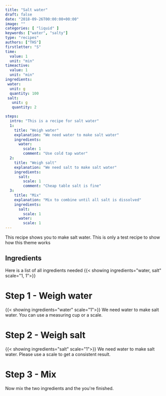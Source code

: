 ```yaml
---
title: "Salt water"
draft: false
date: "2018-09-26T00:00:00+00:00"
image: ""
categories: [ "liquid" ]
keywords: ["water", "salty"]
type: "recipes"
authors: ["THS"]
firstletter: "S"
time:
  value: 1
  unit: "min"
timeactive:
  value: 1
  unit: "min"
ingredients:
 water:
  unit: g
  quantity: 100
 salt:
   unit: g
   quantity: 2

steps:
  intro: "This is a recipe for salt water"
  1:
    title: "Weigh water"
    explanation: "We need water to make salt water"
    ingredients:
      water:
        scale: 1
        comment: "Use cold tap water"
  2:
    title: "Weigh salt"
    explanation: "We need salt to make salt water"
    ingredients:
      salt:
        scale: 1
        comment: "Cheap table salt is fine"
  3:
    title: "Mix"
    explanation: "Mix to combine until all salt is dissolved"
    ingredients:
      salt:
        scale: 1
      water:
        scale: 1
---
```

This recipe shows you to make salt water. This is only a test recipe to show how this theme works
<!--more-->

## Ingredients
Here is a list of all ingredients needed
{{< showing ingredients="water, salt" scale="1, 1">}}


# Step 1 - Weigh water
{{< showing ingredients="water" scale="1">}}
We need water to make salt water. You can use a measuring cup or a scale.


# Step 2 - Weigh salt
{{< showing ingredients="salt" scale="1">}}
We need water to make salt water. Please use a scale to get a consistent result.


# Step 3 - Mix
Now mix the two ingredients and the you're finished.



